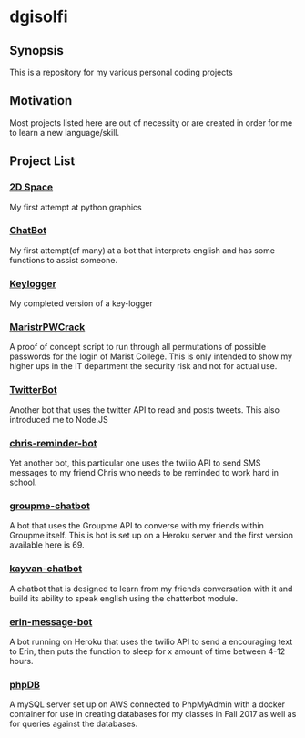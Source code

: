# dgisolfi

## Synopsis
This is a repository for my various personal coding projects 

## Motivation
Most projects listed here are out of necessity or are created in order for me to learn a new language/skill.

## Project List

### [2D Space](https://github.com/dgisolfi/dgisolfi/tree/master/2DSpace)
My first attempt at python graphics

### [ChatBot](https://github.com/dgisolfi/dgisolfi/tree/master/ChatBot)
My first attempt(of many) at a bot that interprets english and has some functions to assist someone.

### [Keylogger](https://github.com/dgisolfi/dgisolfi/tree/master/Keylogger)
My completed version of a key-logger

### [MaristrPWCrack](https://github.com/dgisolfi/dgisolfi/tree/master/MaristPWCrack)
A proof of concept script to run through all permutations of possible passwords for the login of Marist College. This is only intended to show my higher ups in the IT department the security risk and not for actual use.

### [TwitterBot](https://github.com/dgisolfi/dgisolfi/tree/master/TwitterBot)
Another bot that uses the twitter API to read and posts tweets. This also introduced me to Node.JS

### [chris-reminder-bot](https://github.com/dgisolfi/dgisolfi/tree/master/erin-message-bot)
Yet another bot, this particular one uses the twilio API to send SMS messages to my friend Chris who needs to be reminded to work hard in school.

### [groupme-chatbot](https://github.com/dgisolfi/dgisolfi/tree/master/groupme-chatbot)
A bot that uses the Groupme API to converse with my friends within Groupme itself. This is bot is set up on a Heroku server and the first version available here is 69.


### [kayvan-chatbot](https://github.com/dgisolfi/dgisolfi/tree/master/kayvan-chatbot)
A chatbot that is designed to learn from my friends conversation with it and build its ability to speak english using the chatterbot module.

### [erin-message-bot](https://github.com/dgisolfi/dgisolfi/tree/master/erin-message-bot)

A bot running on Heroku that uses the twilio API to send a encouraging text to Erin, then puts the function to sleep for x amount of time between 4-12 hours.

### [phpDB](https://github.com/dgisolfi/dgisolfi/tree/master/phpDB)
A mySQL server set up on AWS connected to PhpMyAdmin with a docker container for use in creating databases for my classes in Fall 2017 as well as for queries against the databases. 

